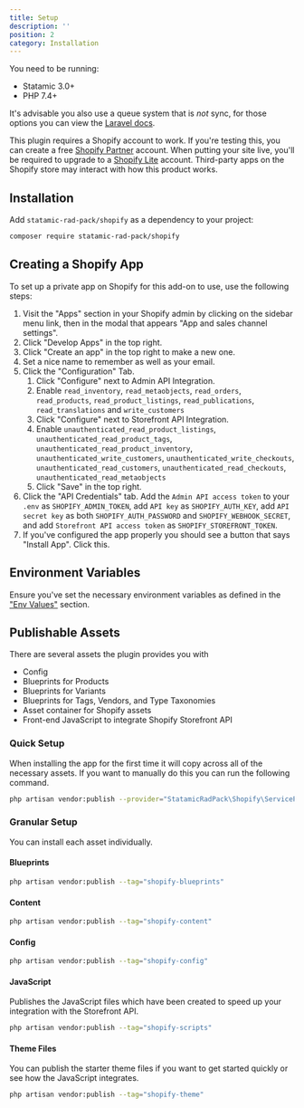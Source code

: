 ```yaml
---
title: Setup
description: ''
position: 2
category: Installation
---
```


You need to be running:

- Statamic 3.0+
- PHP 7.4+

It's advisable you also use a queue system that is _not_ sync, for those options you can view the [Laravel docs](https://laravel.com/docs/8.x/queues#driver-prerequisites).

This plugin requires a Shopify account to work. If you're testing this, you can create a free [Shopify Partner](https://www.shopify.co.uk/partners) account. When putting your site live, you'll be required to upgrade to a [Shopify Lite](https://www.shopify.co.uk/lite) account. Third-party apps on the Shopify store may interact with how this product works.

## Installation

Add `statamic-rad-pack/shopify` as a dependency to your project:

```bash
composer require statamic-rad-pack/shopify
```

## Creating a Shopify App

To set up a private app on Shopify for this add-on to use, use the following steps:

1. Visit the "Apps" section in your Shopify admin by clicking on the sidebar menu link, then in the modal that appears "App and sales channel settings".
2. Click "Develop Apps" in the top right.
3. Click "Create an app" in the top right to make a new one.
4. Set a nice name to remember as well as your email.
5. Click the "Configuration" Tab.
    1. Click "Configure" next to Admin API Integration.
    2. Enable `read_inventory`, `read_metaobjects`, `read_orders`, `read_products`, `read_product_listings`, `read_publications`, `read_translations` and `write_customers`
    3. Click "Configure" next to Storefront API Integration.
    4. Enable `unauthenticated_read_product_listings`, `unauthenticated_read_product_tags`, `unauthenticated_read_product_inventory`, `unauthenticated_write_customers`, `unauthenticated_write_checkouts`, `unauthenticated_read_customers`, `unauthenticated_read_checkouts`, `unauthenticated_read_metaobjects`
    5. Click "Save" in the top right.
6. Click the "API Credentials" tab. Add the `Admin API access token` to your `.env` as `SHOPIFY_ADMIN_TOKEN`, add `API key` as `SHOPIFY_AUTH_KEY`, add `API secret key` as both `SHOPIFY_AUTH_PASSWORD` and `SHOPIFY_WEBHOOK_SECRET`, and add `Storefront API access token` as `SHOPIFY_STOREFRONT_TOKEN`.
7. If you've configured the app properly you should see a button that says "Install App". Click this.


## Environment Variables

Ensure you've set the necessary environment variables as defined in the ["Env Values"](/env) section.

## Publishable Assets

There are several assets the plugin provides you with

- Config
- Blueprints for Products
- Blueprints for Variants
- Blueprints for Tags, Vendors, and Type Taxonomies
- Asset container for Shopify assets
- Front-end JavaScript to integrate Shopify Storefront API

### Quick Setup

When installing the app for the first time it will copy across all of the necessary assets. If you want to manually do this you can run the following command.

```bash
php artisan vendor:publish --provider="StatamicRadPack\Shopify\ServiceProvider"
```

### Granular Setup

You can install each asset individually.

#### Blueprints

```bash
php artisan vendor:publish --tag="shopify-blueprints"
```

#### Content

```bash
php artisan vendor:publish --tag="shopify-content"
```

#### Config

```bash
php artisan vendor:publish --tag="shopify-config"
```

#### JavaScript

Publishes the JavaScript files which have been created to speed up your integration with the Storefront API.

```bash
php artisan vendor:publish --tag="shopify-scripts"
```

#### Theme Files

You can publish the starter theme files if you want to get started quickly or see how the JavaScript integrates.

```bash
php artisan vendor:publish --tag="shopify-theme"
```
